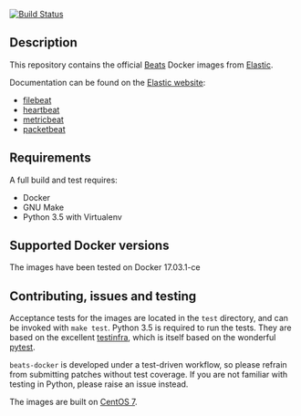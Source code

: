 [![Build Status](https://travis-ci.org/elastic/beats-docker.svg?branch=master)](https://travis-ci.org/elastic/beats-docker)

## Description

This repository contains the official [Beats][beats] Docker images from
[Elastic][elastic].

Documentation can be found on the [Elastic website][elastic]:

* [filebeat][filebeat]
* [heartbeat][heartbeat]
* [metricbeat][metricbeat]
* [packetbeat][packetbeat]

[beats]: https://www.elastic.co/products/beats
[elastic]: https://www.elastic.co/
[filebeat]: https://www.elastic.co/guide/en/beats/filebeat/current/running-on-docker.html
[heartbeat]: https://www.elastic.co/guide/en/beats/heartbeat/current/running-on-docker.html
[metricbeat]: https://www.elastic.co/guide/en/beats/metricbeat/current/running-on-docker.html
[packetbeat]: https://www.elastic.co/guide/en/beats/packetbeat/current/running-on-docker.html

## Requirements
A full build and test requires:
* Docker
* GNU Make
* Python 3.5 with Virtualenv

## Supported Docker versions

The images have been tested on Docker 17.03.1-ce

## Contributing, issues and testing

Acceptance tests for the images are located in the `test` directory,
and can be invoked with `make test`. Python 3.5 is required to run the
tests. They are based on the
excellent [testinfra](http://testinfra.readthedocs.io/en/latest/),
which is itself based on
the wonderful [pytest](http://doc.pytest.org/en/latest/).

`beats-docker` is developed under a test-driven
workflow, so please refrain from submitting patches without test
coverage. If you are not familiar with testing in Python, please
raise an issue instead.

The images are built on [CentOS 7][centos-7].

[centos-7]: https://github.com/CentOS/sig-cloud-instance-images/blob/50281d86d6ed5c61975971150adfd0ede86423bb/docker/Dockerfile
